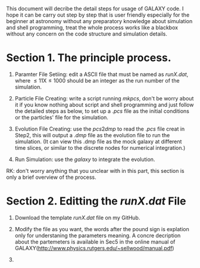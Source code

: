 This document will decribe the detail steps for usage of GALAXY code. I hope it can be carry out step by step that is user friendly especially for the beginner at astronomy without any preparatory knowledge about simulation and shell programming, treat the whole process works like a blackbox without any concern on the code structure and simulation details. 

# Section 1. The principle process.

1. Paramter File Setiing: edit a ASCII file that must be named as $runX.dat$, where $\le11$X$\le1000$  should be an integer as the run number of the simulation.

2. Particle File Creating: write a script running $mkpcs$, don't be worry about it if you know nothing about script and shell programming and just follow the detailed steps as below, to set up a $.pcs$ file as the initial conditions or the particles' file for the simulation.

3. Evolution File Creating: use the $pcs2dmp$ to read the $.pcs$ file creat in Step2, this will output a $.dmp$ file as the evolution file to run the simulation. (It can view this .dmp file as the mock galaxy at different time slices, or similar to the discrete nodes for numerical integration.) 

4. Run Simulation: use the $galaxy$ to integrate the evolution.

RK: don't worry anything that you unclear with in this part, this section is only a brief overview of the process.

# Section 2. Editting the $runX.dat$ File

1. Download the template $runX.dat$ file on my GitHub.

2. Modify the file as you want, the words after the pound sign is explation only for understaning the parameters meaning. A concre decription about the partemeters is available in Sec5 in the online manual of GALAXY(http://www.physics.rutgers.edu/~sellwood/manual.pdf)

3. 
